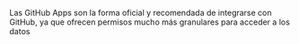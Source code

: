 Las GitHub Apps son la forma oficial y recomendada de integrarse con GitHub, ya que ofrecen permisos mucho más granulares para acceder a los datos